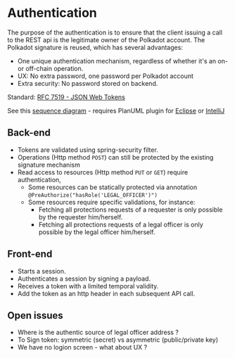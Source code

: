 # Authentication

The purpose of the authentication is to ensure that the client issuing a call to the REST api is the legitimate owner
of the Polkadot account. The Polkadot signature is reused, which has several advantages:
* One unique authentication mechanism, regardless of whether it's an on- or off-chain operation.
* UX: No extra password, one password per Polkadot account
* Extra security: No password stored on backend.

Standard: [RFC 7519 - JSON Web Tokens](https://jwt.io/)

See this [sequence diagram](Authentication.puml) - requires PlanUML plugin for [Eclipse](https://plantuml.com/en/eclipse)
or [IntelliJ](https://plugins.jetbrains.com/plugin/7017-plantuml-integration) 

## Back-end
* Tokens are validated using spring-security filter.
* Operations (Http method `POST`) can still be protected by the existing signature mechanism
* Read access to resources (Http method `PUT` or `GET`) require authentication, 
    * Some resources can be statically protected via annotation `@PreAuthorize("hasRole('LEGAL_OFFICER')")`
    * Some resources require specific validations, for instance:
        * Fetching all protections requests of a requester is only possible by the requester him/herself.
        * Fetching all protections requests of a legal officer is only possible by the legal officer him/herself.
  

## Front-end
* Starts a session.
* Authenticates a session by signing a payload.
* Receives a token with a limited temporal validity.
* Add the token as an http header in each subsequent API call. 

## Open issues
* Where is the authentic source of legal officer address ?
* To Sign token: symmetric (secret) vs asymmetric (public/private key)
* We have no logion screen - what about UX ?